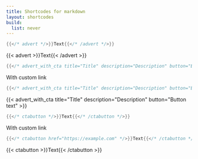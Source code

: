 ```yaml
---
title: Shortcodes for markdown
layout: shortcodes
build:
  list: never
---
```


```go
{{</* advert */>}}Text{{</* /advert */>}}
```

{{< advert >}}Text{{< /advert >}}

``` go
{{</* advert_with_cta title="Title" description="Description" button="Button text" */>}}
```

With custom link

``` go
{{</* advert_with_cta title="Title" description="Description" button="Button text" url="https://example.com" */>}}
```

{{< advert_with_cta title="Title" description="Description" button="Button text" >}}

```go
{{</* ctabutton */>}}Text{{</* /ctabutton */>}}
```

With custom link

```go
{{</* ctabutton href="https://example.com" */>}}Text{{</* /ctabutton */>}}
```

{{< ctabutton >}}Text{{< /ctabutton >}}
